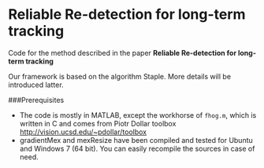 # Reliable Re-detection for long-term tracking
Code for the method described in the paper **Reliable Re-detection for long-term tracking**

Our framework is based on the algorithm Staple. More details will be introduced latter. 

###Prerequisites
 - The code is mostly in MATLAB, except the workhorse of `fhog.m`, which is written in C and comes from Piotr Dollar toolbox http://vision.ucsd.edu/~pdollar/toolbox
 - gradientMex and mexResize have been compiled and tested for Ubuntu and Windows 7 (64 bit). You can easily recompile the sources in case of need.






